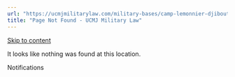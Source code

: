 ```yaml
---
url: "https://ucmjmilitarylaw.com/military-bases/camp-lemonnier-djibouti-military-defense-lawyer-ucmj-legal-guide/%7Blocation12"
title: "Page Not Found - UCMJ Military Law"
---
```


[Skip to content](https://ucmjmilitarylaw.com/military-bases/camp-lemonnier-djibouti-military-defense-lawyer-ucmj-legal-guide/%7Blocation12#content)

It looks like nothing was found at this location.

Notifications